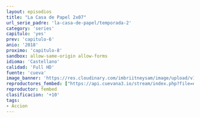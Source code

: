 ```yaml
---
layout: episodios
title: "La Casa de Papel 2x07"
url_serie_padre: 'la-casa-de-papel/temporada-2'
category: 'series'
capitulo: 'yes'
prev: 'capitulo-6'
anio: '2018'
proximo: 'capitulo-8'
sandbox: allow-same-origin allow-forms
idioma: 'Castellano'
calidad: 'Full HD'
fuente: 'cueva'
image_banner: 'https://res.cloudinary.com/imbriitneysam/image/upload/v1546638641/casa-2-banner-min.jpg'
reproductores_fembed: ["https://api.cuevana3.io/stream/index.php?file=ek5lbm9xYWNrS0xYMTZLa2xNbkdvY3ZTb3BtZng4TGp6ZFpobGFMUGtPSFQxYWFYWU1QUDFORGNwcVpnbEplc2xaTnJZSlRTMGViVTBxZGdsdEhPb3RqWGFXWnBtcFNsbHNKMmM0YTJ3THVvd29aaVpjR21vNXZDaFhlSndaYWgwZE5uVmFuRHpkekkwbmVYcHNiR3JaV1lhMlZwbTVLbm01aHlvcUxWMWRMWTNLT1hjTlhHNWMzSQ","Castellano","https://feurl.com/v/r8126sejnwk1nq8","Castellano","https://www.seriemega.site/v/p3gpeim00lqj7k1","Subtitulado"]
reproductor: fembed
clasificacion: '+10'
tags:
- Accion
---
```












